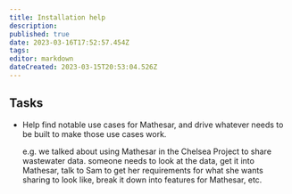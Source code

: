 ```yaml
---
title: Installation help
description: 
published: true
date: 2023-03-16T17:52:57.454Z
tags: 
editor: markdown
dateCreated: 2023-03-15T20:53:04.526Z
---
```


## Tasks

- Help find notable use cases for Mathesar, and drive whatever needs to be built to make those use cases work.
    
    e.g. we talked about using Mathesar in the Chelsea Project to share wastewater data. someone needs to look at the data, get it into Mathesar, talk to Sam to get her requirements for what she wants sharing to look like, break it down into features for Mathesar, etc.


